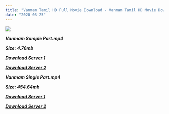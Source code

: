 ```yaml
---
title: "Vanmam Tamil HD Full Movie Download - Vanmam Tamil HD Movie Download"
date: "2020-03-25"
---
```


![](https://images.moviebuff.com/e21cb832-38a2-46eb-bb21-6820793b9cb9?w=1000)

**_Vanmam Sample Part.mp4_**

**_Size: 4.76mb_**

**_[Download Server 1](http://dl2.tamilsrcg.xyz/load/2014/Vanmam/Vanmam{300377c8a1a3ba2999b4bbe3381b1ea1a812b0b70d21946c68d529294a5c2999}20(2014){300377c8a1a3ba2999b4bbe3381b1ea1a812b0b70d21946c68d529294a5c2999}20DVDRip{300377c8a1a3ba2999b4bbe3381b1ea1a812b0b70d21946c68d529294a5c2999}20Lotus{300377c8a1a3ba2999b4bbe3381b1ea1a812b0b70d21946c68d529294a5c2999}20HD{300377c8a1a3ba2999b4bbe3381b1ea1a812b0b70d21946c68d529294a5c2999}20Sample.mp4)_**

**_[Download Server 2](http://dl2.tamilsrcg.xyz/load/2014/Vanmam/Vanmam{300377c8a1a3ba2999b4bbe3381b1ea1a812b0b70d21946c68d529294a5c2999}20(2014){300377c8a1a3ba2999b4bbe3381b1ea1a812b0b70d21946c68d529294a5c2999}20DVDRip{300377c8a1a3ba2999b4bbe3381b1ea1a812b0b70d21946c68d529294a5c2999}20Lotus{300377c8a1a3ba2999b4bbe3381b1ea1a812b0b70d21946c68d529294a5c2999}20HD{300377c8a1a3ba2999b4bbe3381b1ea1a812b0b70d21946c68d529294a5c2999}20Sample.mp4)_**

**_Vanmam Single Part.mp4_**

**_Size: 454.64mb_**

**_[Download Server 1](http://dl2.tamilsrcg.xyz/load/2014/Vanmam/Vanmam{300377c8a1a3ba2999b4bbe3381b1ea1a812b0b70d21946c68d529294a5c2999}20(2014){300377c8a1a3ba2999b4bbe3381b1ea1a812b0b70d21946c68d529294a5c2999}20DVDRip{300377c8a1a3ba2999b4bbe3381b1ea1a812b0b70d21946c68d529294a5c2999}20Lotus{300377c8a1a3ba2999b4bbe3381b1ea1a812b0b70d21946c68d529294a5c2999}20HD.mp4)_**

**_[Download Server 2](http://dl2.tamilsrcg.xyz/load/2014/Vanmam/Vanmam{300377c8a1a3ba2999b4bbe3381b1ea1a812b0b70d21946c68d529294a5c2999}20(2014){300377c8a1a3ba2999b4bbe3381b1ea1a812b0b70d21946c68d529294a5c2999}20DVDRip{300377c8a1a3ba2999b4bbe3381b1ea1a812b0b70d21946c68d529294a5c2999}20Lotus{300377c8a1a3ba2999b4bbe3381b1ea1a812b0b70d21946c68d529294a5c2999}20HD.mp4)_**
